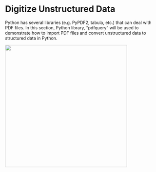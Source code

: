 # Digitize Unstructured Data

<p>Python has several libraries (e.g. PyPDF2, tabula, etc.) that can deal with PDF files. In this section, Python library, “pdfquery” will be used to demonstrate how to import PDF files and convert unstructured data to structured data in Python.</p>

<img src="https://github.com/aaronzhuclover/master/blob/master/Digitize unstructured data/images/image1.PNG" height="400"/>
